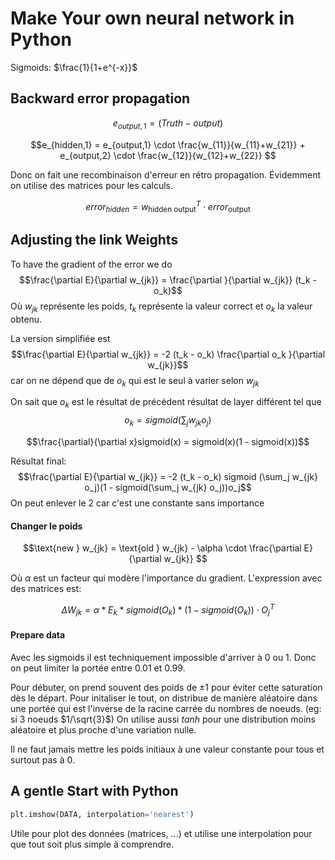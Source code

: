 # Make Your own neural network in Python

Sigmoids: $\frac{1}{1+e^{-x}}$

## Backward error propagation

$$ e_{output,1} = (Truth - output) $$

$$e_{hidden,1} = e_{output,1} \cdot \frac{w_{11}}{w_{11}+w_{21}} + e_{output,2} \cdot \frac{w_{12}}{w_{12}+w_{22}} $$

Donc on fait une recombinaison d'erreur en rétro propagation. Évidemment on utilise des matrices pour les calculs.

$$error_{hidden} = w_{\text{hidden output}}^T \cdot error_{\text{output}}$$

## Adjusting the link Weights
To  have the gradient of the error we do 
$$\frac{\partial E}{\partial w_{jk}} = \frac{\partial }{\partial w_{jk}} (t_k - o_k)$$
Où $w_{jk}$ représente les poids, $t_k$ représente la valeur correct et $o_k$ la valeur obtenu.

La version simplifiée est 
$$\frac{\partial E}{\partial w_{jk}} = -2 (t_k - o_k) \frac{\partial o_k }{\partial w_{jk}}$$ 
car on ne dépend que de $o_k$ qui est le seul à varier selon $w_{jk}$

On sait que $o_k$ est le résultat de précédent résultat de layer différent tel que 
$$o_k = sigmoid (\sum_j w_{jk} o_j)$$

$$\frac{\partial}{\partial x}sigmoid(x) = sigmoid(x)(1 - sigmoid(x))$$

Résultat final: 
$$\frac{\partial E}{\partial w_{jk}} = -2 (t_k - o_k) sigmoid (\sum_j w_{jk} o_j)(1 - sigmoid(\sum_j w_{jk} o_j))o_j$$
On peut enlever le 2 car c'est une constante sans importance

#### Changer le poids
$$\text{new } w_{jk} = \text{old } w_{jk} - \alpha \cdot \frac{\partial E}{\partial w_{jk}} $$

Où $\alpha$ est un facteur qui modère l'importance du gradient. L'expression avec des matrices est:

$$ \Delta W_{jk} = \alpha \ast E_k \ast sigmoid(O_k) \ast (1-sigmoid(O_k)) \cdot O_j^T   $$

#### Prepare data
Avec les sigmoids il est techniquement impossible d'arriver à $0$ ou $1$. Donc on peut limiter la portée entre $0.01$ et $0.99$.

Pour débuter, on prend souvent des poids de $\pm 1$ pour éviter cette saturation dès le départ. Pour initaliser le tout, on distribue de manière aléatoire dans une portée qui est l'inverse de la racine carrée du nombres de noeuds. (eg: si 3 noeuds $1/\sqrt{3}$) On utilise aussi $tanh$ pour une distribution moins aléatoire et plus proche d'une variation nulle.

Il ne faut jamais mettre les poids initiaux à une valeur constante pour tous et surtout pas à $0$.

## A gentle Start with Python

```python
plt.imshow(DATA, interpolation='nearest')
```
Utile pour plot des données (matrices, ...) et utilise une interpolation pour que tout soit plus simple à comprendre.